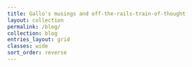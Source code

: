 ```yaml
---
title: Gallo's musings and off-the-rails-train-of-thought
layout: collection
permalink: /blog/
collection: blog
entries_layout: grid
classes: wide
sort_order: reverse
---
```


